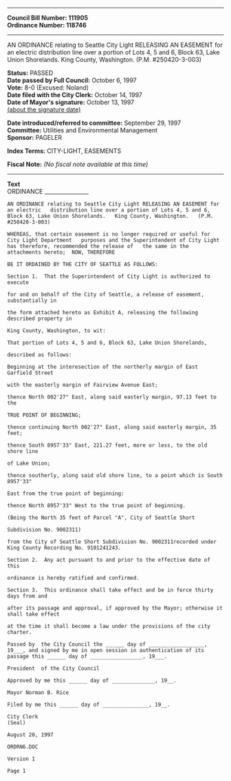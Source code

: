 * * * * *  
  
**Council Bill Number: [](#h0)[](#h2)111905**   
**Ordinance Number: 118746**  
  
* * * * *  
  
AN ORDINANCE relating to Seattle City Light RELEASING AN EASEMENT for an electric distribution line over a portion of Lots 4, 5 and 6, Block 63, Lake Union Shorelands. King County, Washington. (P.M. \#250420-3-003)  
  
**Status:** PASSED   
**Date passed by Full Council:** October 6, 1997   
**Vote:** 8-0 (Excused: Noland)   
**Date filed with the City Clerk:** October 14, 1997   
**Date of Mayor's signature:** October 13, 1997   
[(about the signature date)](/~public/approvaldate.htm)   
  
  
**Date introduced/referred to committee:** September 29, 1997   
**Committee:** Utilities and Environmental Management   
**Sponsor:** PAGELER   
  
**Index Terms:** CITY-LIGHT, EASEMENTS  
  
**Fiscal Note:** *(No fiscal note available at this time)*  
  
* * * * *  
  
**Text**  
    ORDINANCE ________________  
  
    AN ORDINANCE relating to Seattle City Light RELEASING AN EASEMENT for  
    an electric   distribution line over a portion of Lots 4, 5 and 6,  
    Block 63, Lake Union Shorelands.   King County, Washington.   (P.M.  
    #250420-3-003)  
  
    WHEREAS, that certain easement is no longer required or useful for  
    City Light Department   purposes and the Superintendent of City Light  
    has therefore, recommended the release of   the same in the  
    attachments hereto;  NOW, THEREFORE  
  
    BE IT ORDAINED BY THE CITY OF SEATTLE AS FOLLOWS:  
  
    Section 1.  That the Superintendent of City Light is authorized to  
    execute  
  
    for and on behalf of the City of Seattle, a release of easement,  
    substantially in  
  
    the form attached hereto as Exhibit A, releasing the following  
    described property in  
  
    King County, Washington, to wit:  
  
    That portion of Lots 4, 5 and 6, Block 63, Lake Union Shorelands,  
  
    described as follows:  
  
    Beginning at the interesection of the northerly margin of East  
    Garfield Street  
  
    with the easterly margin of Fairview Avenue East;  
  
    thence North 002'27" East, along said easterly margin, 97.13 feet to  
    the  
  
    TRUE POINT OF BEGINNING;  
  
    thence continuing North 002'27" East, along said easterly margin, 35  
    feet;  
  
    thence South 8957'33" East, 221.27 feet, more or less, to the old  
    shore line  
  
    of Lake Union;  
  
    thence southerly, along said old shore line, to a point which is South  
    8957'33"  
  
    East from the true point of beginning:  
  
    thence North 8957'33" West to the true point of beginning.  
  
    (Being the North 35 feet of Parcel "A", City of Seattle Short  
  
    Subdivision No. 9002311)  
  
    from the City of Seattle Short Subdivision No. 9002311recorded under  
    King County Recording No. 9101241243.  
  
    Section 2.  Any act pursuant to and prior to the effective date of  
    this  
  
    ordinance is hereby ratified and confirmed.  
  
    Section 3.  This ordinance shall take effect and be in force thirty  
    days from and  
  
    after its passage and approval, if approved by the Mayor; otherwise it  
    shall take effect  
  
    at the time it shall become a law under the provisions of the city  
    charter.  
  
    Passed by  the City Council the ______ day of __________________,  
    19___, and signed by me in open session in authentication of its  
    passage this ______ day of _________________, 19___.  
  
    President  of the City Council  
  
    Approved by me this ______ day of ______________, 19__.  
  
    Mayor Norman B. Rice  
  
    Filed by me this ______ day of _______________, 19__.  
  
    City Clerk  
    (Seal)  
  
    August 20, 1997  
  
    ORDRN6.DOC  
  
    Version 1  
  
    Page 1  
